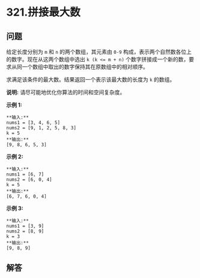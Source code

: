 # 321.拼接最大数

## 问题

给定长度分别为 `m` 和 `n` 的两个数组，其元素由 `0-9` 构成，表示两个自然数各位上的数字。现在从这两个数组中选出 `k (k <= m + n)` 个数字拼接成一个新的数，要求从同一个数组中取出的数字保持其在原数组中的相对顺序。

求满足该条件的最大数。结果返回一个表示该最大数的长度为 `k` 的数组。

**说明:** 请尽可能地优化你算法的时间和空间复杂度。

**示例 1:**

```
**输入:**
nums1 = [3, 4, 6, 5]
nums2 = [9, 1, 2, 5, 8, 3]
k = 5
**输出:**
[9, 8, 6, 5, 3]
```

**示例 2:**

```
**输入:**
nums1 = [6, 7]
nums2 = [6, 0, 4]
k = 5
**输出:**
[6, 7, 6, 0, 4]
```

**示例 3:**

```
**输入:**
nums1 = [3, 9]
nums2 = [8, 9]
k = 3
**输出:**
[9, 8, 9]
```



## 解答

